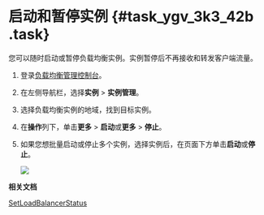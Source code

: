 # 启动和暂停实例 {#task_ygv_3k3_42b .task}

您可以随时启动或暂停负载均衡实例。实例暂停后不再接收和转发客户端流量。

1.  登录[负载均衡管理控制台](https://slb.console.aliyun.com/slb/cn-hangzhou)。
2.  在左侧导航栏，选择**实例** \> **实例管理**。
3.  选择负载均衡实例的地域，找到目标实例。
4.  在**操作**列下，单击**更多** \> **启动**或**更多** \> **停止**。
5.  如果您想批量启动或停止多个实例，选择实例后，在页面下方单击**启动**或**停止**。 

    ![](http://static-aliyun-doc.oss-cn-hangzhou.aliyuncs.com/assets/img/16153/15676486517384_zh-CN.png)


**相关文档**  


[SetLoadBalancerStatus](../../../../intl.zh-CN/API参考/负载均衡实例/SetLoadBalancerStatus.md#)

